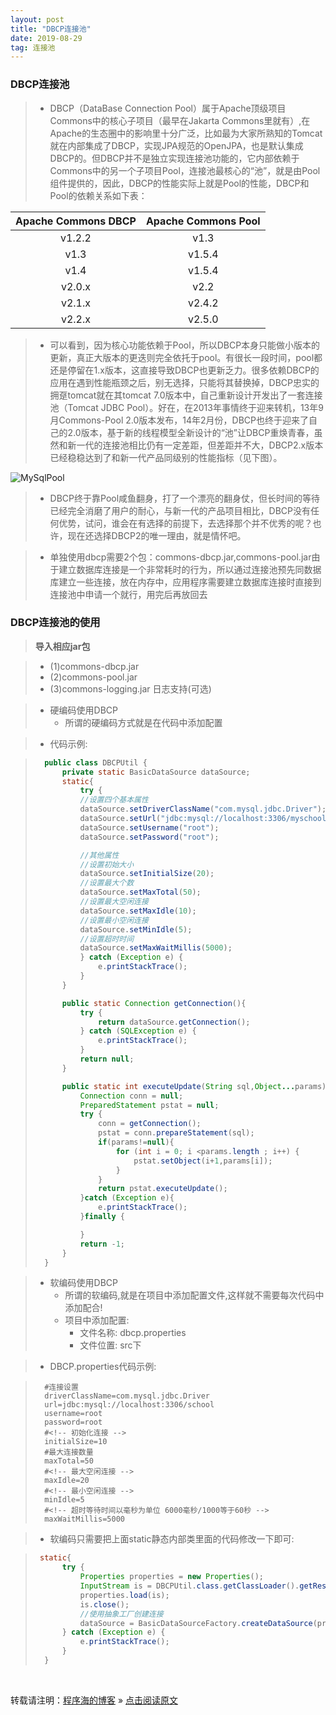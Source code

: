 ```yaml
---
layout: post
title: "DBCP连接池"
date: 2019-08-29
tag: 连接池
---
```

### DBCP连接池

> * DBCP（DataBase Connection Pool）属于Apache顶级项目Commons中的核心子项目（最早在Jakarta Commons里就有）,在Apache的生态圈中的影响里十分广泛，比如最为大家所熟知的Tomcat就在内部集成了DBCP，实现JPA规范的OpenJPA，也是默认集成DBCP的。但DBCP并不是独立实现连接池功能的，它内部依赖于Commons中的另一个子项目Pool，连接池最核心的“池”，就是由Pool组件提供的，因此，DBCP的性能实际上就是Pool的性能，DBCP和Pool的依赖关系如下表：

| Apache Commons DBCP | Apache Commons Pool |
|:---------------------:|:---------------------:|
|v1.2.2                 |v1.3                   |
|v1.3                   |v1.5.4                 |
|v1.4                   |v1.5.4                 |
|v2.0.x                 |v2.2                   |
|v2.1.x                 |v2.4.2                 |
|v2.2.x                 |v2.5.0                 |

> * 可以看到，因为核心功能依赖于Pool，所以DBCP本身只能做小版本的更新，真正大版本的更迭则完全依托于pool。有很长一段时间，pool都还是停留在1.x版本，这直接导致DBCP也更新乏力。很多依赖DBCP的应用在遇到性能瓶颈之后，别无选择，只能将其替换掉，DBCP忠实的拥趸tomcat就在其tomcat 7.0版本中，自己重新设计开发出了一套连接池（Tomcat JDBC Pool）。好在，在2013年事情终于迎来转机，13年9月Commons-Pool 2.0版本发布，14年2月份，DBCP也终于迎来了自己的2.0版本，基于新的线程模型全新设计的“池”让DBCP重焕青春，虽然和新一代的连接池相比仍有一定差距，但差距并不大，DBCP2.x版本已经稳稳达到了和新一代产品同级别的性能指标（见下图）。

![MySqlPool](/images/Connection/1.jpg)

> * DBCP终于靠Pool咸鱼翻身，打了一个漂亮的翻身仗，但长时间的等待已经完全消磨了用户的耐心，与新一代的产品项目相比，DBCP没有任何优势，试问，谁会在有选择的前提下，去选择那个并不优秀的呢？也许，现在还选择DBCP2的唯一理由，就是情怀吧。

> * 单独使用dbcp需要2个包：commons-dbcp.jar,commons-pool.jar由于建立数据库连接是一个非常耗时的行为，所以通过连接池预先同数据库建立一些连接，放在内存中，应用程序需要建立数据库连接时直接到连接池中申请一个就行，用完后再放回去

### DBCP连接池的使用

> **导入相应jar包**

> - (1)commons-dbcp.jar
> - (2)commons-pool.jar
> - (3)commons-logging.jar 日志支持(可选)

> * 硬编码使用DBCP
>   - 所谓的硬编码方式就是在代码中添加配置

>   - 代码示例:

> ```java
>   public class DBCPUtil {
>       private static BasicDataSource dataSource;
>       static{
>           try {
>           //设置四个基本属性
>           dataSource.setDriverClassName("com.mysql.jdbc.Driver");
>           dataSource.setUrl("jdbc:mysql://localhost:3306/myschool?useSSL=true&characterEncoding=utf8");
>           dataSource.setUsername("root");
>           dataSource.setPassword("root");
>
>           //其他属性
>           //设置初始大小
>           dataSource.setInitialSize(20);
>           //设置最大个数
>           dataSource.setMaxTotal(50);
>           //设置最大空闲连接
>           dataSource.setMaxIdle(10);
>           //设置最小空闲连接
>           dataSource.setMinIdle(5);
>           //设置超时时间
>           dataSource.setMaxWaitMillis(5000);
>           } catch (Exception e) {
>               e.printStackTrace();
>           }
>       }
>
>       public static Connection getConnection(){
>           try {
>               return dataSource.getConnection();
>           } catch (SQLException e) {
>               e.printStackTrace();
>           }
>           return null;
>       }
>
>       public static int executeUpdate(String sql,Object...params){
>           Connection conn = null;
>           PreparedStatement pstat = null;
>           try {
>               conn = getConnection();
>               pstat = conn.prepareStatement(sql);
>               if(params!=null){
>                   for (int i = 0; i <params.length ; i++) {
>                       pstat.setObject(i+1,params[i]);
>                   }
>               }
>               return pstat.executeUpdate();
>           }catch (Exception e){
>               e.printStackTrace();
>           }finally {
>
>           }
>           return -1;
>       }
>   }
> ```

> * 软编码使用DBCP
>   - 所谓的软编码,就是在项目中添加配置文件,这样就不需要每次代码中添加配合!
>   - 项目中添加配置:
>     - 文件名称: dbcp.properties
>     - 文件位置: src下

> * DBCP.properties代码示例:

> ```
>   #连接设置
>   driverClassName=com.mysql.jdbc.Driver
>   url=jdbc:mysql://localhost:3306/school
>   username=root
>   password=root
>   #<!-- 初始化连接 -->
>   initialSize=10
>   #最大连接数量
>   maxTotal=50
>   #<!-- 最大空闲连接 -->
>   maxIdle=20
>   #<!-- 最小空闲连接 -->
>   minIdle=5
>   #<!-- 超时等待时间以毫秒为单位 6000毫秒/1000等于60秒 -->
>   maxWaitMillis=5000
> ```

> * 软编码只需要把上面static静态内部类里面的代码修改一下即可:

> ```java
>  static{
>       try {
>           Properties properties = new Properties();
>           InputStream is = DBCPUtil.class.getClassLoader().getResourceAsStream("dbcp.properties");
>           properties.load(is);
>           is.close();
>           //使用抽象工厂创建连接
>           dataSource = BasicDataSourceFactory.createDataSource(properties);
>       } catch (Exception e) {
>           e.printStackTrace();
>       }
>   }
> ```

<br>
    
转载请注明：[程序海的博客](https://www.shendonghai.com) » [点击阅读原文](https://www.shendonghai.com/2018/04/2018-04-05-Git%E9%85%8D%E7%BD%AE/) 